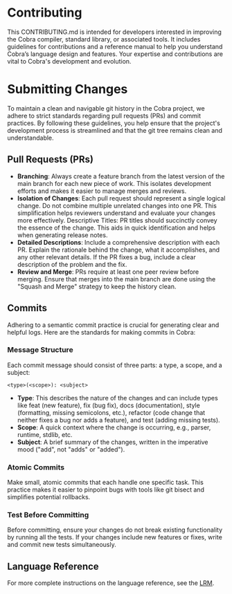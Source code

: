 # Contributing

This CONTRIBUTING.md is intended for developers interested in improving the Cobra compiler, standard library, or associated tools. It includes guidelines for contributions and a reference manual to help you understand Cobra’s language design and features. Your expertise and contributions are vital to Cobra's development and evolution.

# Submitting Changes

To maintain a clean and navigable git history in the Cobra project, we adhere to strict standards regarding pull requests (PRs) and commit practices. By following these guidelines, you help ensure that the project's development process is streamlined and that the git tree remains clean and understandable.

## Pull Requests (PRs)
- **Branching**: Always create a feature branch from the latest version of the main branch for each new piece of work. This isolates development efforts and makes it easier to manage merges and reviews.
- **Isolation of Changes**: Each pull request should represent a single logical change. Do not combine multiple unrelated changes into one PR. This simplification helps reviewers understand and evaluate your changes more effectively.
Descriptive Titles: PR titles should succinctly convey the essence of the change. This aids in quick identification and helps when generating release notes.
- **Detailed Descriptions**: Include a comprehensive description with each PR. Explain the rationale behind the change, what it accomplishes, and any other relevant details. If the PR fixes a bug, include a clear description of the problem and the fix.
- **Review and Merge**: PRs require at least one peer review before merging. Ensure that merges into the main branch are done using the "Squash and Merge" strategy to keep the history clean.

## Commits

Adhering to a semantic commit practice is crucial for generating clear and helpful logs. Here are the standards for making commits in Cobra:

### Message Structure

Each commit message should consist of three parts: a type, a scope, and a subject:

```
<type>(<scope>): <subject>
```
- **Type**: This describes the nature of the changes and can include types like feat (new feature), fix (bug fix), docs (documentation), style (formatting, missing semicolons, etc.), refactor (code change that neither fixes a bug nor adds a feature), and test (adding missing tests).
- **Scope**: A quick context where the change is occurring, e.g., parser, runtime, stdlib, etc.
- **Subject**: A brief summary of the changes, written in the imperative mood ("add", not "adds" or "added").

### Atomic Commits

Make small, atomic commits that each handle one specific task. This practice makes it easier to pinpoint bugs with tools like git bisect and simplifies potential rollbacks.

### Test Before Committing

Before committing, ensure your changes do not break existing functionality by running all the tests. If your changes include new features or fixes, write and commit new tests simultaneously.

## Language Reference

For more complete instructions on the language reference, see the [LRM](./LRM.md).

